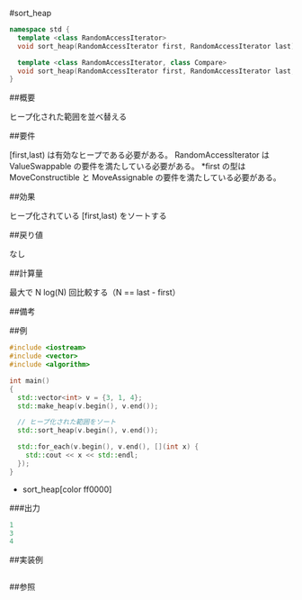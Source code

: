 #sort_heap
```cpp
namespace std {
  template <class RandomAccessIterator>
  void sort_heap(RandomAccessIterator first, RandomAccessIterator last);

  template <class RandomAccessIterator, class Compare>
  void sort_heap(RandomAccessIterator first, RandomAccessIterator last, Compare comp);
}
```

##概要

ヒープ化された範囲を並べ替える



##要件

[first,last) は有効なヒープである必要がある。
RandomAccessIterator は ValueSwappable の要件を満たしている必要がある。
*first の型は MoveConstructible と MoveAssignable の要件を満たしている必要がある。



##効果

ヒープ化されている [first,last) をソートする


##戻り値

なし


##計算量

最大で N log(N) 回比較する（N == last - first）



##備考



##例

```cpp
#include <iostream>
#include <vector>
#include <algorithm>

int main()
{
  std::vector<int> v = {3, 1, 4};
  std::make_heap(v.begin(), v.end());

  // ヒープ化された範囲をソート
  std::sort_heap(v.begin(), v.end());

  std::for_each(v.begin(), v.end(), [](int x) {
    std::cout << x << std::endl;
  });
}
```
* sort_heap[color ff0000]

###出力

```cpp
1
3
4
```

##実装例

```cpp
```

##参照
```